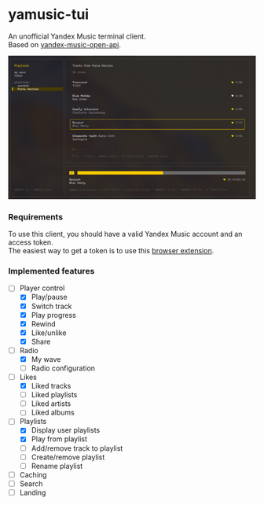 
# yamusic-tui

An unofficial Yandex Music terminal client.<br>
Based on [yandex-music-open-api](https://github.com/acherkashin/yandex-music-open-api).

![screenshot](.assets/screenshot.png)

### Requirements

To use this client, you should have a valid Yandex Music account and an access token.<br>
The easiest way to get a token is to use this
[browser extension](https://github.com/MarshalX/yandex-music-token/tree/main/browser-extension).

### Implemented features

 - [ ] Player control
    - [x] Play/pause
    - [x] Switch track
    - [x] Play progress
    - [x] Rewind
    - [x] Like/unlike
    - [x] Share
 - [ ] Radio
    - [x] My wave
    - [ ] Radio configuration
 - [ ] Likes
    - [x] Liked tracks
    - [ ] Liked playlists
    - [ ] Liked artists
    - [ ] Liked albums
 - [ ] Playlists
    - [x] Display user playlists
    - [x] Play from playlist
    - [ ] Add/remove track to playlist
    - [ ] Create/remove playlist
    - [ ] Rename playlist
 - [ ] Caching
 - [ ] Search
 - [ ] Landing
